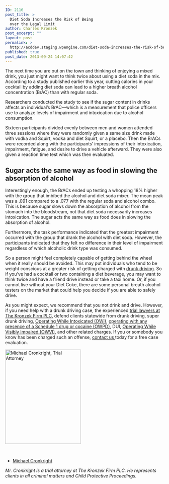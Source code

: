 ```yaml
---
ID: 2116
post_title: >
  Diet Soda Increases the Risk of Being
  over the Legal Limit
author: Charles Kronzek
post_excerpt: ""
layout: post
permalink: >
  http://acddev.staging.wpengine.com/diet-soda-increases-the-risk-of-being-over-the-legal-limit.html
published: true
post_date: 2013-09-24 14:07:42
---
```

The next time you are out on the town and thinking of enjoying a mixed drink, you just might want to think twice about using a diet soda in the mix. According to a study published earlier this year, cutting calories in your cocktail by adding diet soda can lead to a higher breath alcohol concentration (BrAC) than with regular soda.

Researchers conducted the study to see if the sugar content in drinks affects an individual’s BrAC—which is a measurement that police officers use to analyze levels of impairment and intoxication due to alcohol consumption.

Sixteen participants divided evenly between men and women attended three sessions where they were randomly given a same size drink made with vodka and Squirt, vodka and diet Squirt, or a placebo. Then the BrACs were recorded along with the participants’ impressions of their intoxication, impairment, fatigue, and desire to drive a vehicle afterward. They were also given a reaction time test which was then evaluated.


<h2>Sugar acts the same way as food in slowing the absorption of alcohol</h2>

Interestingly enough, the BrACs ended up testing a whopping 18% higher with the group that imbibed the alcohol and diet soda mixer. The mean peak was a .091 compared to a .077 with the regular soda and alcohol combo. This is because sugar slows down the absorption of alcohol from the stomach into the bloodstream, not that diet soda necessarily increases intoxication. The sugar acts the same way as food does in slowing the absorption of alcohol.

Furthermore, the task performance indicated that the greatest impairment occurred with the group that drank the alcohol with diet soda. However, the participants indicated that they felt no difference in their level of impairment regardless of which alcoholic drink type was consumed.

So a person might feel completely capable of getting behind the wheel when it really should be avoided. This may put individuals who tend to be weight conscious at a greater risk of getting charged with <a href="http://acddev.staging.wpengine.com/Drunk-Driving.html" target="_blank">drunk driving</a>. So if you’ve had a cocktail or two containing a diet beverage, you may want to think twice and have a friend drive instead or take a taxi home. Or, if you cannot live without your Diet Coke, there are some personal breath alcohol testers on the market that could help you decide if you are able to safely drive.

As you might expect, we recommend that you not drink and drive. However, if you need help with a drunk driving case, the experienced <a href="http://acddev.staging.wpengine.com/Trial-Attorneys.html" target="_blank">trial lawyers at The Kronzek Firm PLC</a>, defend clients statewide from drunk driving, super drunk driving, <a href="http://acddev.staging.wpengine.com/OWI.html" target="_blank">Operating While Intoxicated (OWI)</a>, <a href="http://acddev.staging.wpengine.com/OWPD.html" target="_blank">operating with any presence of a Schedule 1 drug or cocaine (OWPD)</a>, DUI, <a href="http://acddev.staging.wpengine.com/OWVI.html" target="_blank">Operating While Visibly Impaired (OWVI)</a>, and other related charges. If you or somebody you know has been charged such an offense, <a title="Contact Us" href="http://acddev.staging.wpengine.com/contact-us.html">contact us </a>today for a free case evaluation.

<img class="alignleft" src="http://acddev.staging.wpengine.com/wp-content/uploads/2014/03/MJC-3.7.14-240x300.jpg" alt="Michael Cronkright, Trial Attorney" width="240" height="300" />

&nbsp;

- <a href="http://acddev.staging.wpengine.com/Trial-Attorneys.html#1">Michael Cronkright</a>

<em>Mr. Cronkright is a trial attorney at The Kronzek Firm PLC. He represents clients in all criminal matters and Child Protective Proceedings.</em>
